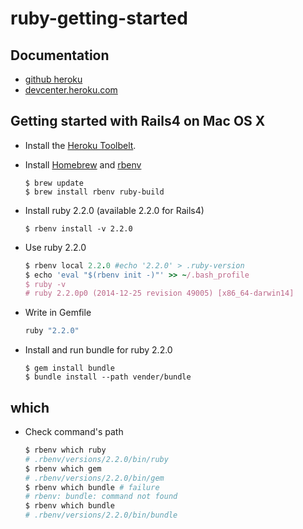# ruby-getting-started

## Documentation

- [github heroku](https://github.com/heroku/ruby-getting-started)
- [devcenter.heroku.com](https://devcenter.heroku.com/articles/getting-started-with-ruby)

## Getting started with Rails4 on Mac OS X

- Install the [Heroku Toolbelt](https://toolbelt.heroku.com/).
- Install [Homebrew](https://github.com/Homebrew/homebrew) and [rbenv](https://github.com/sstephenson/rbenv)
  ```
  $ brew update
  $ brew install rbenv ruby-build
  ```

- Install ruby 2.2.0 (available 2.2.0 for Rails4)
  ```
  $ rbenv install -v 2.2.0
  ```

- Use ruby 2.2.0
  ```ruby
  $ rbenv local 2.2.0 #echo '2.2.0' > .ruby-version
  $ echo 'eval "$(rbenv init -)"' >> ~/.bash_profile
  $ ruby -v
  # ruby 2.2.0p0 (2014-12-25 revision 49005) [x86_64-darwin14]
  ```

- Write in Gemfile
  ```ruby
  ruby "2.2.0"
  ```

- Install and run bundle for ruby 2.2.0
  ```
  $ gem install bundle
  $ bundle install --path vender/bundle
  ```

## which

- Check command's path
  ```ruby
  $ rbenv which ruby
  # .rbenv/versions/2.2.0/bin/ruby
  $ rbenv which gem
  # .rbenv/versions/2.2.0/bin/gem
  $ rbenv which bundle # failure
  # rbenv: bundle: command not found
  $ rbenv which bundle
  # .rbenv/versions/2.2.0/bin/bundle
  ```
